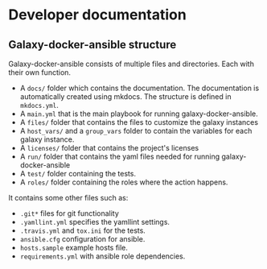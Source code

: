 # Developer documentation

## Galaxy-docker-ansible structure
Galaxy-docker-ansible consists of multiple files and directories. Each with
their own function.

* A `docs/` folder which contains the documentation. The documentation is automatically created using mkdocs. The structure is defined in `mkdocs.yml`.
* A `main.yml` that is the main playbook for running galaxy-docker-ansible.
* A `files/` folder that contains the files to customize the galaxy instances
* A `host_vars/` and a `group_vars` folder to contain the variables for each galaxy instance.
* A `licenses/` folder that contains the project's licenses
* A `run/` folder that contains the yaml files needed for running galaxy-docker-ansible
* A `test/` folder containing the tests.
* A `roles/` folder containing the roles where the action happens.

It contains some other files such as:

* `.git*` files for git functionality
* `.yamllint.yml` specifies the yamllint settings.
* `.travis.yml` and `tox.ini` for the tests.
* `ansible.cfg` configuration for ansible.
* `hosts.sample` example hosts file.
* `requirements.yml` with ansible role dependencies.
